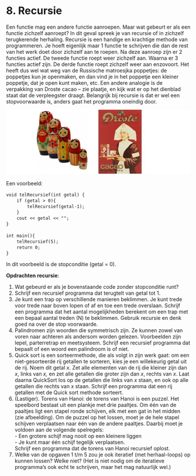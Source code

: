 # 8. Recursie

Een functie mag een andere functie aanroepen. Maar wat gebeurt er als een functie zichzelf aanroept? In dit geval spreek je van recursie of in zichzelf terugkerende herhaling. Recursie is een handige en krachtige methode van programmeren. Je hoeft eigenlijk maar 1 functie te schrijven die dan de rest van het werk doet door zichzelf aan te roepen.  Na deze aanroep zijn er 2 functies actief. De tweede functie roept weer zichzelf aan. Waarna er 3 functies actief zijn. De derde functie roept zichzelf weer aan enzovoort.  Het heeft dus wel wat weg van de Russische matroesjka poppetjes: de poppetjes kun je openmaken, en dan vind je in het poppetje een kleiner poppetje, dat je open kunt maken, etc. Een andere analogie is de verpakking van Droste cacao – zie plaatje, en kijk wat er op het dienblad staat dat de verpleegster draagt.  Belangrijk bij recursie is dat er wel een stopvoorwaarde is, anders gaat het programma oneindig door.

![](<.gitbook/assets/recursie (1).png>)

&#x20;Een voorbeeld:

```clike
void telRecursief(int getal) {
    if (getal > 0){
        telRecursief(getal-1);
    }
    cout << getal << "";  
}
 
int main(){
    telRecursief(5);
    return 0;            
}
```

In dit voorbeeld is de stopconditie (getal = 0).

**Opdrachten recursie**:

1. &#x20;Wat gebeurd er als je bovenstaande code zonder stopconditie runt?
2. &#x20;Schrijf een recursief programma dat terugtelt van getal tot 1.
3. Je kunt een trap op verschillende manieren beklimmen. Je kunt trede voor trede naar boven lopen of af en toe een trede overslaan. Schrijf een programma dat het aantal mogelijkheden berekent om een trap met een bepaal aantal treden (N) te beklimmen. Gebruik recursie en denk goed na over de stop voorwaarde.
4. Palindromen zijn woorden die symmetrisch zijn. Ze kunnen zowel van voren naar achteren als andersom worden gelezen. Voorbeelden zijn lepel, parterretrap en meetsysteem. Schrijf een recursief programma dat bepaalt of een woord een palindroom is of niet.
5. Quick sort is een sorteermethode, die als volgt in zijn werk gaat: om een niet-gesorteerde rij getallen te sorteren,  kies je een willekeurig getal uit de rij. Noem dit getal _x_. Zet alle elementen van de rij die kleiner  zijn dan _x_, links van _x,_ en zet alle getallen die groter zijn dan _x_, rechts van _x_.  Laat daarna QuickSort los op de getallen die links van _x_ staan, en ook op alle getallen die rechts van _x_ staan.  Schrijf een programma dat een rij getallen met de Quick sort methode sorteert.
6. (Lastiger).  Torens van Hanoi: de torens van Hanoi is een puzzel. Het speelbord bestaat uit een plankje met drie paaltjes. Om één van de paaltjes ligt een stapel ronde schijven, elk met een gat in het midden (zie afbeelding). Om de puzzel op het lossen, moet je de hele stapel schijven verplaatsen naar één van de andere paaltjes. Daarbij moet je voldoen aan de volgende spelregels:\
   \- Een grotere schijf mag nooit op een kleinere liggen\
   \- Je kunt maar één schijf tegelijk verplaatsen.\
   Schrijf een programma dat de torens van Hanoi recursief oplost.
7. &#x20;Welke van de opgaven 1 t/m 5 zou je ook iteratief (met herhaal-loops) op kunnen lossen? Welke niet? (Het is niet nodig om de iteratieve programma’s ook echt te schrijven, maar het mag natuurlijk wel.)
